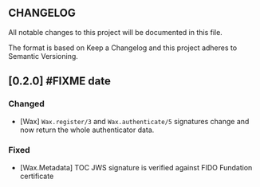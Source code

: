 ## CHANGELOG

All notable changes to this project will be documented in this file.

The format is based on Keep a Changelog and this project adheres to Semantic Versioning.

## [0.2.0] #FIXME date

### Changed

- [Wax] `Wax.register/3` and `Wax.authenticate/5` signatures change and now return the whole
authenticator data.

### Fixed

- [Wax.Metadata] TOC JWS signature is verified against FIDO Fundation certificate
